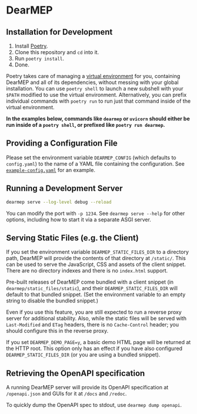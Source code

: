 # DearMEP

## Installation for Development

1. Install [Poetry](https://python-poetry.org/).
2. Clone this repository and `cd` into it.
3. Run `poetry install`.
4. Done.

Poetry takes care of managing a [virtual environment](https://docs.python.org/3/tutorial/venv.html) for you, containing DearMEP and all of its dependencies, without messing with your global installation.
You can use `poetry shell` to launch a new subshell with your `$PATH` modified to use the virtual environment.
Alternatively, you can prefix individual commands with `poetry run` to run just that command inside of the virtual environment.

**In the examples below, commands like `dearmep` or `uvicorn` should either be run inside of a `poetry shell`, or prefixed like `poetry run dearmep`.**

## Providing a Configuration File

Please set the environment variable `DEARMEP_CONFIG` (which defaults to `config.yaml`) to the name of a YAML file containing the configuration.
See [`example-config.yaml`](dearmep/example-config.yaml) for an example.

## Running a Development Server

```sh
dearmep serve --log-level debug --reload
```

You can modify the port with `-p 1234`.
See `dearmep serve --help` for other options, including how to start it via a separate ASGI server.

## Serving Static Files (e.g. the Client)

If you set the environment variable `DEARMEP_STATIC_FILES_DIR` to a directory path, DearMEP will provide the contents of that directory at `/static/`.
This can be used to serve the JavaScript, CSS and assets of the client snippet.
There are no directory indexes and there is no `index.html` support.

Pre-built releases of DearMEP come bundled with a client snippet (in `dearmep/static_files/static`), and their `DEARMEP_STATIC_FILES_DIR` will default to that bundled snippet.
(Set the environment variable to an empty string to disable the bundled snippet.)

Even if you use this feature, you are still expected to run a reverse proxy server for additional stability.
Also, while the static files will be served with `Last-Modified` and `ETag` headers, there is no `Cache-Control` header; you should configure this in the reverse proxy.

If you set `DEARMEP_DEMO_PAGE=y`, a basic demo HTML page will be returned at the HTTP root.
This option only has an effect if you have also configured `DEARMEP_STATIC_FILES_DIR` (or you are using a bundled snippet).

## Retrieving the OpenAPI specification

A running DearMEP server will provide its OpenAPI specification at `/openapi.json` and GUIs for it at `/docs` and `/redoc`.

To quickly dump the OpenAPI spec to stdout, use `dearmep dump openapi`.
